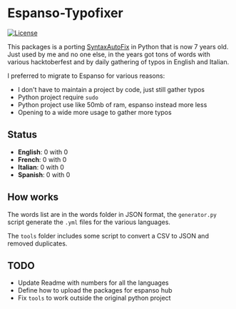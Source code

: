 # Espanso-Typofixer
[![License](https://img.shields.io/badge/License-GPL%20v3-blue.svg)](http://www.gnu.org/licenses/gpl-3.0)   

This packages is a porting [SyntaxAutoFix](https://github.com/Mte90/SyntaxAutoFix) in Python that is now 7 years old.  
Just used by me and no one else, in the years got tons of words with various hacktoberfest and by daily gathering of typos in English and Italian.

I preferred to migrate to Espanso for various reasons:

* I don't have to maintain a project by code, just still gather typos
* Python project require `sudo`
* Python project use like 50mb of ram, espanso instead more less
* Opening to a wide more usage to gather more typos

## Status

* **English**: <!--en-words-->0<!--en-words-end--> with <!--en-typos-->0<!--en-typos-end-->
* **French**: <!--fr-words-->0<!--fr-words-end--> with <!--fr-typos-->0<!--fr-typos-end-->
* **Italian**: <!--it-words-->0<!--it-words-end--> with <!--it-typos-->0<!--it-typos-end-->
* **Spanish**: <!--es-words-->0<!--es-words-end--> with <!--es-typos-->0<!--es-typos-end-->

## How works

The words list are in the words folder in JSON format, the `generator.py` script generate the `.yml` files for the various languages.

The `tools` folder includes some script to convert a CSV to JSON and removed duplicates.

## TODO

* Update Readme with numbers for all the languages
* Define how to upload the packages for espanso hub
* Fix `tools` to work outside the original python project
